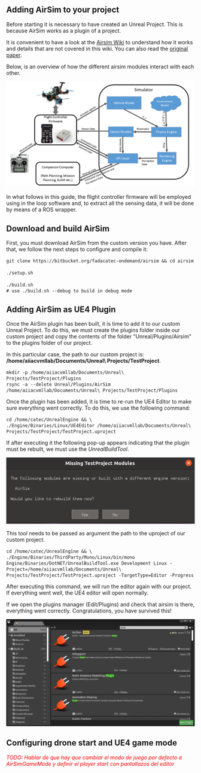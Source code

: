 ## Adding AirSim to your project

Before starting it is necessary to have created an Unreal Project. This is because AirSim works as a plugin of a project.

It is convenient to have a look at the [Airsim Wiki](https://microsoft.github.io/AirSim/) to understand how it works and details that are not covered in this wiki. You can also read the [original paper](https://microsoft.github.io/AirSim/paper/main.pdf).


Below, is an overview of how the different airsim modules interact with each other.

![airsim_architecture_overview](./images/airsim_architecture_overview.png)

In what follows in this guide, the flight controller firmware will be employed using in the loop software and, to extract all the sensing data, it will be done by means of a ROS wrapper.

## Download and build AirSim

First, you must download AirSim from the custom version you have. After that, we follow the next steps to configure and compile it:

```
git clone https://bitbucket.org/fadacatec-ondemand/airsim && cd airsim

./setup.sh

./build.sh
# use ./build.sh --debug to build in debug mode
```

## Adding AirSim as UE4 Plugin

Once the AirSim plugin has been built, it is time to add it to our custom Unreal Project. To do this, we must create the plugins folder inside our custom project and copy the contents of the folder "Unreal/Plugins/Airsim" to the plugins folder of our project.

In this particular case, the path to our custom project is:  **/home/aiiacvmllab/Documents/Unreal\ Projects/TestProject**.

```
mkdir -p /home/aiiacvmllab/Documents/Unreal\ Projects/TestProject/Plugins
rsync -a --delete Unreal/Plugins/AirSim /home/aiiacvmllab/Documents/Unreal\ Projects/TestProject/Plugins
```

Once the plugin has been added, it is time to re-run the UE4 Editor to make sure everything went correctly. 
To do this, we use the following command:
```
cd /home/catec/UnrealEngine && \
./Engine/Binaries/Linux/UE4Editor /home/aiiacvmllab/Documents/Unreal\ Projects/TestProject/TestProject.uproject
```

If after executing it the following pop-up appears indicating that the plugin must be rebuilt, we must use the *UnrealBuildTool*.

![rebuild_airsim](./images/rebuild_airsim.png)

This tool needs to be passed as argument the path to the uproject of our custom project.

```
cd /home/catec/UnrealEngine && \
./Engine/Binaries/ThirdParty/Mono/Linux/bin/mono Engine/Binaries/DotNET/UnrealBuildTool.exe Development Linux -Project=/home/aiiacvmllab/Documents/Unreal\ Projects/TestProject/TestProject.uproject -TargetType=Editor -Progress
```

After executing this command, we will run the editor again with our project. If everything went well, the UE4 editor will open normally.

If we open the plugins manager (Edit/Plugins) and check that airsim is there, everything went correctly.
Congratulations, you have survived this!

![airsim_plugin_editor](./images/airsim_plugin_editor.png)

## Configuring drone start and UE4 game mode

<span style="color:red">*TODO: Hablar de que hay que cambiar el modo de juego por defecto a AirSimGameMode y definir el player start con pantallazos 
del editor*</span>
